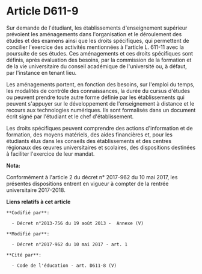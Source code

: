 # Article D611-9

Sur demande de l'étudiant, les établissements d'enseignement supérieur prévoient les aménagements dans l'organisation et le
déroulement des études et des examens ainsi que les droits spécifiques, qui permettent de concilier l'exercice des activités
mentionnées à l'article L. 611-11 avec la poursuite de ses études. Ces aménagements et ces droits spécifiques sont définis,
après évaluation des besoins, par la commission de la formation et de la vie universitaire du conseil académique de
l'université ou, à défaut, par l'instance en tenant lieu.

Les aménagements portent, en fonction des besoins, sur l'emploi du temps, les modalités de contrôle des connaissances, la
durée du cursus d'études ou peuvent prendre toute autre forme définie par les établissements qui peuvent s'appuyer sur le
développement de l'enseignement à distance et le recours aux technologies numériques. Ils sont formalisés dans un document
écrit signé par l'étudiant et le chef d'établissement.

Les droits spécifiques peuvent comprendre des actions d'information et de formation, des moyens matériels, des aides
financières et, pour les étudiants élus dans les conseils des établissements et des centres régionaux des œuvres
universitaires et scolaires, des dispositions destinées à faciliter l'exercice de leur mandat.

**Nota:**

Conformément à l'article 2 du décret n° 2017-962 du 10 mai 2017, les présentes dispositions entrent en vigueur à compter de
la rentrée universitaire 2017-2018.

**Liens relatifs à cet article**

	**Codifié par**:

	  - Décret n°2013-756 du 19 août 2013 -  Annexe (V)

	**Modifié par**:

	  - Décret n°2017-962 du 10 mai 2017 - art. 1

	**Cité par**:

	  - Code de l'éducation - art. D611-8 (V)
